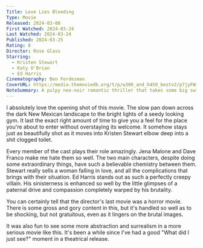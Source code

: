 ```yaml
---
Title: Love Lies Bleeding
Type: Movie
Released: 2024-03-08
First Watched: 2024-03-24
Last Watched: 2024-03-24
Published: 2024-03-25
Rating: 8
Director: Rose Glass
Starring:
  - Kristen Stewart
  - Katy O'Brian
  - Ed Harris
Cinematography: Ben Fordesman
CoverURL: https://media.themoviedb.org/t/p/w300_and_h450_bestv2/p7jyFWiLyHPttqYBFAlLJwtYTYH.jpg
NoteSummary: A pulpy neo-noir romantic thriller that takes some big swings and, for the most part, lands them well.
---
```

I absolutely love the opening shot of this movie. The slow pan down across the dark New Mexican landscape to the bright lights of a seedy looking gym. It last the exact right amount of time to give you a feel for the place you're about to enter without overstaying its welcome. It somehow stays just as beautifully shot as it moves into Kristen Stewart elbow deep into a shit clogged toilet. 

Every member of the cast plays their role amazingly. Jena Malone and Dave Franco make me hate them so well. The two main characters, despite doing some extraordinary things, have such a believable chemistry between them. Stewart really sells a woman falling in love, and all the complications that brings with their situation. Ed Harris stands out as such a perfectly creepy villain. His sinisterness is enhanced so well by the little glimpses of a paternal drive and compassion completely warped by his brutality. 

You can certainly tell that the director's last movie was a horror movie. There is some gross and gory content in this, but it's handled so well as to be shocking, but not gratuitous, even as it lingers on the brutal images.  

It was also fun to see some more abstraction and surrealism in a more serious movie like this. It's been a while since I've had a good "What did I just see?" moment in a theatrical release. 



